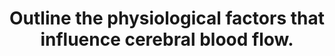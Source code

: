---
title: "Outline the physiological factors that influence cerebral blood flow."
entityType: SAQ
exam: PEX
college: CICM
year: 2008
sitting: A
question: 05
passRate: 33
lo:
- "[[C1f2c]]"
EC_expectedDomains:
- "Description of the relationship of CO2; O2; MAP and Cerebral metabolism with cerebral blood flow."
- "The effect of other factors such as intracranial pressure, cerebral venous pressure, vascular calibre, blood viscosity and regional blood flow differences."
EC_extraCredit:
- "The use of graphs, correctly labelled, and associated free text would be an effective means of portraying this information."
EC_errorsCommon: []
resources: []
---